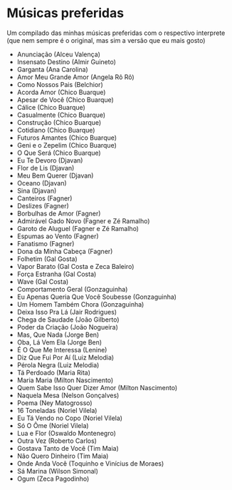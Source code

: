 
# Músicas preferidas
Um compilado das minhas músicas preferidas com o respectivo interprete (que nem sempre é o original, mas sim a versão que eu mais gosto)


- Anunciação (Alceu Valença)
- Insensato Destino (Almir Guineto)
- Garganta (Ana Carolina)
- Amor Meu Grande Amor (Angela Rô Rô)
- Como Nossos Pais (Belchior)
- Acorda Amor (Chico Buarque)
- Apesar de Você (Chico Buarque)
- Cálice (Chico Buarque)
- Casualmente (Chico Buarque)
- Construção (Chico Buarque)
- Cotidiano (Chico Buarque)
- Futuros Amantes (Chico Buarque)
- Geni e o Zepelim (Chico Buarque)
- O Que Será (Chico Buarque)
- Eu Te Devoro (Djavan)
- Flor de Lis (Djavan)
- Meu Bem Querer (Djavan)
- Oceano (Djavan)
- Sina (Djavan)
- Canteiros (Fagner)
- Deslizes (Fagner)
- Borbulhas de Amor (Fagner)
- Admirável Gado Novo (Fagner e Zé Ramalho)
- Garoto de Aluguel (Fagner e Zé Ramalho)
- Espumas ao Vento (Fagner)
- Fanatismo (Fagner)
- Dona da Minha Cabeça (Fagner)
- Folhetim (Gal Gosta)
- Vapor Barato (Gal Costa e Zeca Baleiro)
- Força Estranha (Gal Costa)
- Wave (Gal Costa)
- Comportamento Geral (Gonzaguinha)
- Eu Apenas Queria Que Você Soubesse (Gonzaguinha)
- Um Homem Também Chora (Gonzaguinha)
- Deixa Isso Pra Lá (Jair Rodrigues)
- Chega de Saudade (João Gilberto)
- Poder da Criação (João Nogueira)
- Mas, Que Nada (Jorge Ben)
- Oba, Lá Vem Ela (Jorge Ben)
- É O Que Me Interessa (Lenine)
- Diz Que Fui Por Aí (Luiz Melodia)
- Pérola Negra (Luiz Melodia)
- Tá Perdoado (Maria Rita)
- Maria Maria (Milton Nascimento)
- Quem Sabe Isso Quer Dizer Amor (Milton Nascimento)
- Naquela Mesa (Nelson Gonçalves)
- Poema (Ney Matogrosso)
- 16 Toneladas (Noriel Vilela)
- Eu Tá Vendo no Copo (Noriel Vilela)
- Só O Ôme (Noriel Vilela)
- Lua e Flor (Oswaldo Montenegro)
- Outra Vez (Roberto Carlos)
- Gostava Tanto de Você (Tim Maia)
- Não Quero Dinheiro (Tim Maia)
- Onde Anda Você (Toquinho e Vinícius de Moraes)
- Sá Marina (Wilson Simonal)
- Ogum (Zeca Pagodinho)


















